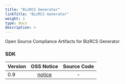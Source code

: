 ```yaml
---
title: "BizRCS Generator"
linkTitle: "BizRCS Generator"
weight: 1
type: docs
description: >
---
```


Open Source Compliance Artifacts for BizRCS Generator

### SDK

| Version | OSS Notice | Source Code |
|---|:---:|:---:|
| 0.9 | [notice](https://opensource.sktelecom.com/compliance_artifacts/bizrcs_generator/sdk/0.9/BizRCSGen_0.9.0_OSS_Notice.html)  | - |